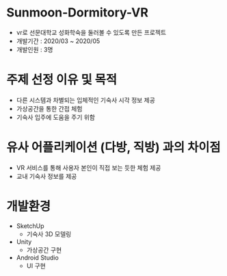 # Sunmoon-Dormitory-VR
- vr로 선문대학교 성화학숙을 둘러볼 수 있도록 만든 프로젝트
- 개발기간 : 2020/03 ~ 2020/05
- 개발인원 : 3명

# 주제 선정 이유 및 목적
- 다른 시스템과 차별되는 입체적인 기숙사 시각 정보 제공
- 가상공간을 통한 간접 체험
- 기숙사 입주에 도움을 주기 위함

# 유사 어플리케이션 (다방, 직방) 과의 차이점
- VR 서비스를 통해 사용자 본인이 직접 보는 듯한 체험 제공
- 교내 기숙사 정보를 제공

# 개발환경
- SketchUp
  - 기숙사 3D 모델링
- Unity
  - 가상공간 구현
- Android Studio
  - UI 구현
